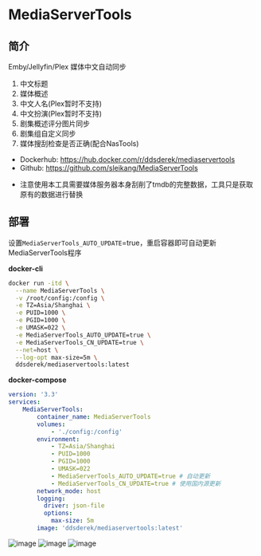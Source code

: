 # MediaServerTools

## 简介

Emby/Jellyfin/Plex 媒体中文自动同步
1. 中文标题
2. 媒体概述
3. 中文人名(Plex暂时不支持)
4. 中文扮演(Plex暂时不支持)
5. 剧集概述评分图片同步
6. 剧集组自定义同步
7. 媒体搜刮检查是否正确(配合NasTools)

- Dockerhub: https://hub.docker.com/r/ddsderek/mediaservertools
- Github: https://github.com/sleikang/MediaServerTools

*  注意使用本工具需要媒体服务器本身刮削了tmdb的完整数据，工具只是获取原有的数据进行替换

## 部署

设置`MediaServerTools_AUTO_UPDATE`=true，重启容器即可自动更新MediaServerTools程序

**docker-cli**

```bash
docker run -itd \
  --name MediaServerTools \
  -v /root/config:/config \
  -e TZ=Asia/Shanghai \
  -e PUID=1000 \
  -e PGID=1000 \
  -e UMASK=022 \
  -e MediaServerTools_AUTO_UPDATE=true \
  -e MediaServerTools_CN_UPDATE=true \
  --net=host \
  --log-opt max-size=5m \
  ddsderek/mediaservertools:latest
```

**docker-compose**

```yaml
version: '3.3'
services:
    MediaServerTools:
        container_name: MediaServerTools
        volumes:
            - './config:/config'
        environment:
            - TZ=Asia/Shanghai
            - PUID=1000
            - PGID=1000
            - UMASK=022
            - MediaServerTools_AUTO_UPDATE=true # 自动更新
            - MediaServerTools_CN_UPDATE=true # 使用国内源更新
        network_mode: host
        logging:
          driver: json-file
          options:
            max-size: 5m
        image: 'ddsderek/mediaservertools:latest'
```


![image](https://user-images.githubusercontent.com/23020770/188265314-73610b4e-264d-4b8c-9750-e707512f7fef.png)
![image](https://user-images.githubusercontent.com/23020770/188306989-c722673e-2dac-4c79-8cb1-1a4eb3a35aa2.png)
![image](https://user-images.githubusercontent.com/23020770/202453243-255b1c95-cbdf-4f24-a215-16399a442ff6.png)
